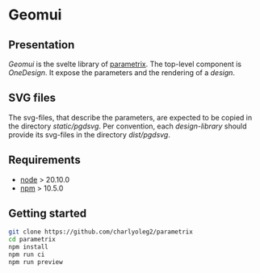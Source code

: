 Geomui
======


Presentation
------------

*Geomui* is the svelte library of [parametrix](https://charlyoleg2.github.io/parametrix/).
The top-level component is *OneDesign*. It expose the parameters and the rendering of a *design*.


SVG files
---------

The svg-files, that describe the parameters, are expected to be copied in the directory *static/pgdsvg*. Per convention, each *design-library* should provide its svg-files in the directory *dist/pgdsvg*.


Requirements
------------

- [node](https://nodejs.org) > 20.10.0
- [npm](https://docs.npmjs.com/cli) > 10.5.0


Getting started
---------------

```bash
git clone https://github.com/charlyoleg2/parametrix
cd parametrix
npm install
npm run ci
npm run preview
```
